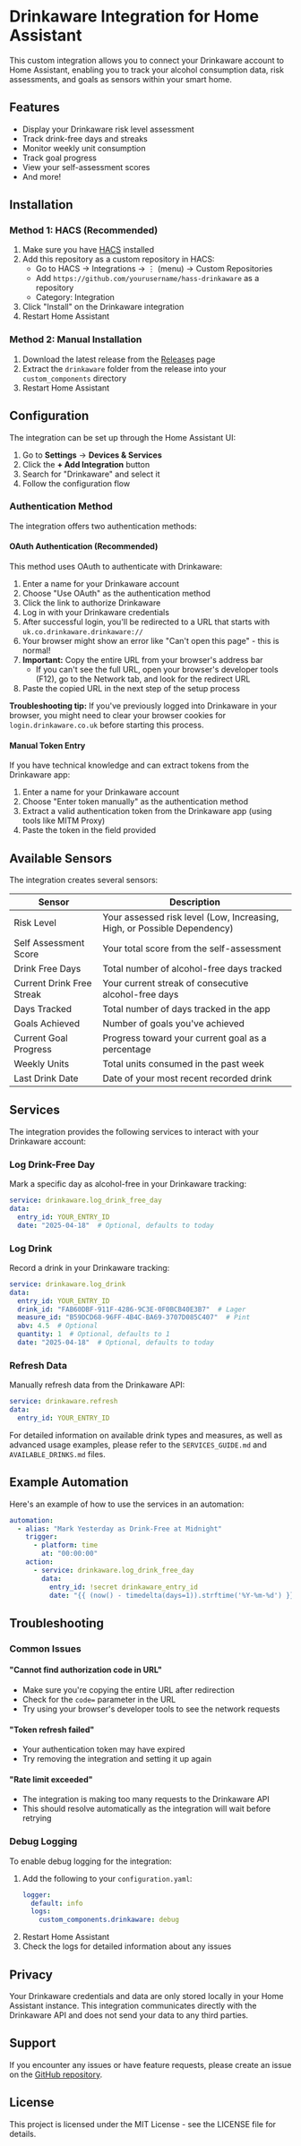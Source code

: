 # Drinkaware Integration for Home Assistant

This custom integration allows you to connect your Drinkaware account to Home Assistant, enabling you to track your alcohol consumption data, risk assessments, and goals as sensors within your smart home.

## Features

- Display your Drinkaware risk level assessment
- Track drink-free days and streaks
- Monitor weekly unit consumption
- Track goal progress
- View your self-assessment scores
- And more!

## Installation

### Method 1: HACS (Recommended)

1. Make sure you have [HACS](https://hacs.xyz/) installed
2. Add this repository as a custom repository in HACS:
   - Go to HACS → Integrations → ⋮ (menu) → Custom Repositories
   - Add `https://github.com/yourusername/hass-drinkaware` as a repository
   - Category: Integration
3. Click "Install" on the Drinkaware integration
4. Restart Home Assistant

### Method 2: Manual Installation

1. Download the latest release from the [Releases](https://github.com/yourusername/hass-drinkaware/releases) page
2. Extract the `drinkaware` folder from the release into your `custom_components` directory
3. Restart Home Assistant

## Configuration

The integration can be set up through the Home Assistant UI:

1. Go to **Settings** → **Devices & Services**
2. Click the **+ Add Integration** button
3. Search for "Drinkaware" and select it
4. Follow the configuration flow

### Authentication Method

The integration offers two authentication methods:

#### OAuth Authentication (Recommended)

This method uses OAuth to authenticate with Drinkaware:

1. Enter a name for your Drinkaware account
2. Choose "Use OAuth" as the authentication method
3. Click the link to authorize Drinkaware
4. Log in with your Drinkaware credentials
5. After successful login, you'll be redirected to a URL that starts with `uk.co.drinkaware.drinkaware://`
6. Your browser might show an error like "Can't open this page" - this is normal!
7. **Important:** Copy the entire URL from your browser's address bar
   - If you can't see the full URL, open your browser's developer tools (F12), go to the Network tab, and look for the redirect URL
8. Paste the copied URL in the next step of the setup process

**Troubleshooting tip:** If you've previously logged into Drinkaware in your browser, you might need to clear your browser cookies for `login.drinkaware.co.uk` before starting this process.

#### Manual Token Entry

If you have technical knowledge and can extract tokens from the Drinkaware app:

1. Enter a name for your Drinkaware account
2. Choose "Enter token manually" as the authentication method
3. Extract a valid authentication token from the Drinkaware app (using tools like MITM Proxy)
4. Paste the token in the field provided

## Available Sensors

The integration creates several sensors:

| Sensor | Description |
|--------|-------------|
| Risk Level | Your assessed risk level (Low, Increasing, High, or Possible Dependency) |
| Self Assessment Score | Your total score from the self-assessment |
| Drink Free Days | Total number of alcohol-free days tracked |
| Current Drink Free Streak | Your current streak of consecutive alcohol-free days |
| Days Tracked | Total number of days tracked in the app |
| Goals Achieved | Number of goals you've achieved |
| Current Goal Progress | Progress toward your current goal as a percentage |
| Weekly Units | Total units consumed in the past week |
| Last Drink Date | Date of your most recent recorded drink |

## Services

The integration provides the following services to interact with your Drinkaware account:

### Log Drink-Free Day

Mark a specific day as alcohol-free in your Drinkaware tracking:

```yaml
service: drinkaware.log_drink_free_day
data:
  entry_id: YOUR_ENTRY_ID
  date: "2025-04-18"  # Optional, defaults to today
```

### Log Drink

Record a drink in your Drinkaware tracking:

```yaml
service: drinkaware.log_drink
data:
  entry_id: YOUR_ENTRY_ID
  drink_id: "FAB60DBF-911F-4286-9C3E-0F0BCB40E3B7"  # Lager
  measure_id: "B59DCD68-96FF-4B4C-BA69-3707D085C407"  # Pint
  abv: 4.5  # Optional
  quantity: 1  # Optional, defaults to 1
  date: "2025-04-18"  # Optional, defaults to today
```

### Refresh Data

Manually refresh data from the Drinkaware API:

```yaml
service: drinkaware.refresh
data:
  entry_id: YOUR_ENTRY_ID
```

For detailed information on available drink types and measures, as well as advanced usage examples, please refer to the `SERVICES_GUIDE.md` and `AVAILABLE_DRINKS.md` files.

## Example Automation

Here's an example of how to use the services in an automation:

```yaml
automation:
  - alias: "Mark Yesterday as Drink-Free at Midnight"
    trigger:
      - platform: time
        at: "00:00:00"
    action:
      - service: drinkaware.log_drink_free_day
        data:
          entry_id: !secret drinkaware_entry_id
          date: "{{ (now() - timedelta(days=1)).strftime('%Y-%m-%d') }}"
```

## Troubleshooting

### Common Issues

#### "Cannot find authorization code in URL"
- Make sure you're copying the entire URL after redirection
- Check for the `code=` parameter in the URL
- Try using your browser's developer tools to see the network requests

#### "Token refresh failed"
- Your authentication token may have expired
- Try removing the integration and setting it up again

#### "Rate limit exceeded"
- The integration is making too many requests to the Drinkaware API
- This should resolve automatically as the integration will wait before retrying

### Debug Logging

To enable debug logging for the integration:

1. Add the following to your `configuration.yaml`:
   ```yaml
   logger:
     default: info
     logs:
       custom_components.drinkaware: debug
   ```
2. Restart Home Assistant
3. Check the logs for detailed information about any issues

## Privacy

Your Drinkaware credentials and data are only stored locally in your Home Assistant instance. This integration communicates directly with the Drinkaware API and does not send your data to any third parties.

## Support

If you encounter any issues or have feature requests, please create an issue on the [GitHub repository](https://github.com/yourusername/hass-drinkaware/issues).

## License

This project is licensed under the MIT License - see the LICENSE file for details.